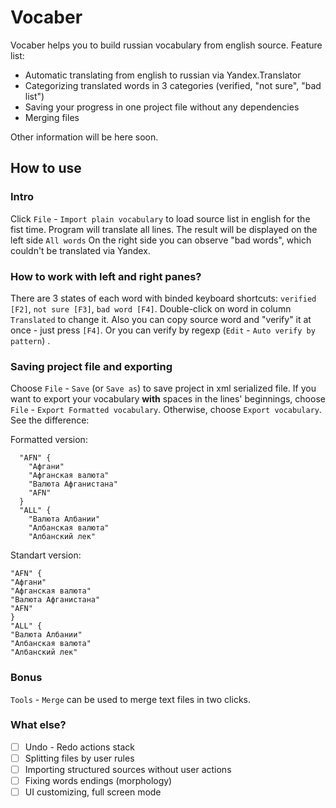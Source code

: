 # Vocaber

Vocaber helps you to build russian vocabulary from english source.
Feature list:

  - Automatic translating from english to russian via Yandex.Translator
  - Categorizing translated words in 3 categories (verified, "not sure", "bad list")
  - Saving your progress in one project file without any dependencies
  - Merging files

Other information will be here soon.
## How to use
### Intro
Click `File` - `Import plain vocabulary` to load source list in english for the fist time. Program will translate all lines. The result will be displayed on the left side `All words`
On the right side you can observe "bad words", which couldn't be translated via Yandex.

### How to work with left and right panes?
There are 3 states of each word with binded keyboard shortcuts: `verified [F2]`, `not sure [F3]`,  `bad word [F4]`.  Double-click on word in column `Translated` to change it. Also you can copy source word and "verify" it at once - just press `[F4]`. Or you can verify by regexp (`Edit` - `Auto verify by pattern`) .

### Saving project file and exporting
Choose `File` - `Save` (or `Save as`) to save project in xml serialized file. If you want to export your vocabulary  **with** spaces in the lines' beginnings, choose `File` - `Export Formatted vocabulary`. Otherwise, choose `Export vocabulary`. See the difference:

Formatted version:
```  
  "AFN" {
    "Афгани"
    "Афганская валюта"
    "Валюта Афганистана"
    "AFN"
  }
  "ALL" {
    "Валюта Албании"
    "Албанская валюта"
    "Албанский лек"
```

Standart version:
```
"AFN" {
"Афгани"
"Афганская валюта"
"Валюта Афганистана"
"AFN"
}
"ALL" {
"Валюта Албании"
"Албанская валюта"
"Албанский лек"
```
### Bonus
`Tools` - `Merge` can be used to merge text files in two clicks.

### What else?
 - [ ] Undo - Redo actions stack
 - [ ] Splitting files by user rules
 - [ ] Importing structured sources without user actions
 - [ ] Fixing words endings (morphology)
 - [ ] UI customizing, full screen mode
